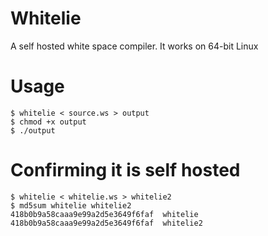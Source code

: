 # Whitelie

A self hosted white space compiler. It works on 64-bit Linux

# Usage

```console
$ whitelie < source.ws > output
$ chmod +x output
$ ./output
```

# Confirming it is self hosted

```console
$ whitelie < whitelie.ws > whitelie2
$ md5sum whitelie whitelie2
418b0b9a58caaa9e99a2d5e3649f6faf  whitelie
418b0b9a58caaa9e99a2d5e3649f6faf  whitelie2
```
